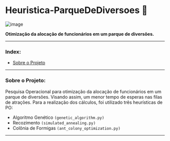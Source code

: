 # Heuristica-ParqueDeDiversoes 🎡
![image](https://github.com/user-attachments/assets/6bf75edd-26a2-472d-b8ac-fe1bbe259c06)

**Otimização da alocação de funcionários em um parque de diversões.**

---

### Index:
<!--ts-->
   * [Sobre o Projeto](#sobre-o-projeto)
<!--te-->

---

### Sobre o Projeto:
Pesquisa Operacional para otimização da alocação de funcionários em um parque de diversões. Visando assim, um menor tempo de esperas nas filas de atrações.
Para a realização dos cálculos, foi utilizado três heurísticas de PO:
- Algoritmo Genético `(genetic_algorithm.py)`
- Recozimento `(simulated_annealing.py)`
- Colônia de Formigas `(ant_colony_optimization.py)`

---
